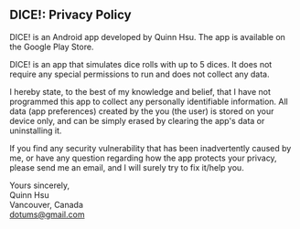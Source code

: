 ## DICE!: Privacy Policy

DICE! is an Android app developed by Quinn Hsu. The app is available on the Google Play Store.

DICE! is an app that simulates dice rolls with up to 5 dices. It does not require any special permissions to run and does not collect any data.

I hereby state, to the best of my knowledge and belief, that I have not programmed this app to collect any personally identifiable information. All data (app preferences) created by the you (the user) is stored on your device only, and can be simply erased by clearing the app's data or uninstalling it.

If you find any security vulnerability that has been inadvertently caused by me, or have any question regarding how the app protects your privacy, please send me an email, and I will surely try to fix it/help you.

Yours sincerely,<br>
Quinn Hsu<br>
Vancouver, Canada<br>
dotums@gmail.com
